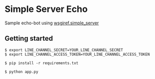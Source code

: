 # Simple Server Echo

Sample echo-bot using [wsgiref.simple_server](https://docs.python.org/3/library/wsgiref.html)

## Getting started

```
$ export LINE_CHANNEL_SECRET=YOUR_LINE_CHANNEL_SECRET
$ export LINE_CHANNEL_ACCESS_TOKEN=YOUR_LINE_CHANNEL_ACCESS_TOKEN

$ pip install -r requirements.txt

$ python app.py
```
